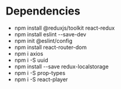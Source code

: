 # Dependencies 

- npm install @reduxjs/toolkit react-redux
- npm install eslint --save-dev
- npm init @eslint/config
- npm install react-router-dom
- npm i axios
- npm i -S uuid
- npm install --save redux-localstorage
- npm i -S prop-types
- npm i -S react-player